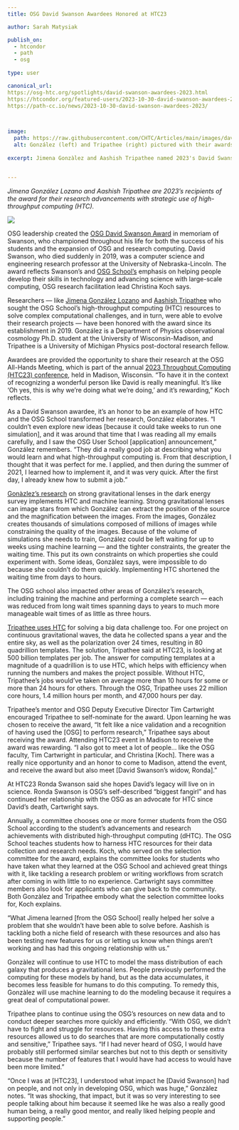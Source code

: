 ```yaml
---
title: OSG David Swanson Awardees Honored at HTC23

author: Sarah Matysiak

publish_on:
  - htcondor
  - path
  - osg
  
type: user 

canonical_url:
https://osg-htc.org/spotlights/david-swanson-awardees-2023.html
https://htcondor.org/featured-users/2023-10-30-david-swanson-awardees-2023.html
https://path-cc.io/news/2023-10-30-david-swanson-awardees-2023/

 

image:
  path: https://raw.githubusercontent.com/CHTC/Articles/main/images/davidswanson.jpg
  alt: González (left) and Tripathee (right) pictured with their awards. Photo provided by Jimena González.
  
excerpt: Jimena Gonzàlez and Aashish Tripathee named 2023's David Swanson awardees


---
```


*Jimena González Lozano and Aashish Tripathee are 2023’s recipients of the award for their 
research advancements with strategic use of high-throughput computing (HTC).*

![](https://lh7-us.googleusercontent.com/VcQR20TDmmlKpMiOLVabFLUTldi15v4moGyjHmZTSNKHAV4Nur7aoqlInu_2TYbKle2_PHVHmAcmcReKl9MG7LSdlV_tlHT-BDSQi18a6pEnvE7Hl4XBLExh1AsJcxpmgIfYapXic7qeMK1N1YQORBI)

OSG leadership created the [OSG David Swanson Award](https://osg-htc.org/outreach/swanson-award/)
in memoriam of Swanson, who championed throughout his life for both the success of his students 
and the expansion of OSG and research computing. David Swanson, who died suddenly in 2019, was 
a computer science and engineering research professor at the University of Nebraska-Lincoln. 
The award reflects Swanson’s and [OSG School’s](https://osg-htc.org/user-school-2023/) emphasis 
on helping people develop their skills in technology and advancing science with large-scale 
computing, OSG research facilitation lead Christina Koch says.

Researchers — like [Jimena González Lozano](https://www.physics.wisc.edu/directory/gonzalez-lozano-jimena/) 
and [Aashish Tripathee](https://lsa.umich.edu/physics/people/research-fellows/aashisht.html) who sought 
the OSG School’s high-throughput computing (HTC) resources to solve complex computational challenges,
and in turn, were able to evolve their research projects — have been honored with the award since 
its establishment in 2019. González is a Department of Physics observational cosmology Ph.D. student at
the University of Wisconsin-Madison, and Tripathee is a University of Michigan Physics post-doctoral 
research fellow.

  

Awardees are provided the opportunity to share their research at the OSG All-Hands Meeting, which is
part of the annual [2023 Throughput Computing (HTC23) conference](https://agenda.hep.wisc.edu/event/2014/contributions/), 
held in Madison, Wisconsin. “To have it in the context of recognizing a wonderful person like David 
is really meaningful. It’s like ‘Oh yes, this is why we’re doing what we’re doing,’ and it’s rewarding,” 
Koch reflects.

  

As a David Swanson awardee, it’s an honor to be an example of how HTC and the OSG School transformed her 
research, González elaborates. “I couldn’t even explore new ideas [because it could take weeks to run one simulation],
and it was around that time that I was reading all my emails carefully, and I saw the OSG User 
School [application] announcement,” González remembers. “They did a really good job at describing 
what you would learn and what high-throughput computing is. From that description, I thought that it 
was perfect for me. I applied, and then during the summer of 2021, I learned how to implement it, and 
it was very quick. After the first day, I already knew how to submit a job.”

  

[Gonàzlez’s research](https://youtu.be/LzzBHMr_WRA) on strong gravitational lenses in the dark energy
survey implements HTC and machine learning. Strong gravitational lenses can image stars from which 
González can extract the position of the source and the magnification between the images. From the 
images, González creates thousands of simulations composed of millions of images while constraining 
the quality of the images. Because of the volume of simulations she needs to train, González could 
be left waiting for up to weeks using machine learning — and the tighter constraints, the greater 
the waiting time. This put its own constraints on which properties she could experiment with. Some
ideas, Gonzàlez says, were impossible to do because she couldn’t do them quickly. Implementing HTC 
shortened the waiting time from days to hours.

  

The OSG school also impacted other areas of González’s research, including training the machine and
performing a complete search — each was reduced from long wait times spanning days to years to much
more manageable wait times of as little as three hours.

  

[Tripathee uses HTC](https://youtu.be/hKA8H7TtMAg) for solving a big data challenge too. For one 
project on continuous gravitational waves, the data he collected spans a year and the entire sky,
as well as the polarization over 24 times, resulting in 80 quadrillion templates. The solution, 
Tripathee said at HTC23, is looking at 500 billion templates per job. The answer for computing 
templates at a magnitude of a quadrillion is to use HTC, which helps with efficiency when running 
the numbers and makes the project possible. Without HTC, Tripathee’s jobs would’ve taken on average
more than 10 hours for some or more than 24 hours for others. Through the OSG, Tripathee uses 22
million core hours, 1.4 million hours per month, and 47,000 hours per day.

  

Tripathee’s mentor and OSG Deputy Executive Director Tim Cartwright encouraged Tripathee to self-nominate
for the award. Upon learning he was chosen to receive the award, “It felt like a nice validation 
and a recognition of having used the [OSG] to perform research,” Tripathee says about receiving the 
award. Attending HTC23 event in Madison to receive the award was rewarding. “I also got to meet a
lot of people… like the OSG faculty, Tim Cartwright in particular, and Christina [Koch]. There was
a really nice opportunity and an honor to come to Madison, attend the event, and receive the award 
but also meet [David Swanson’s widow, Ronda].”

  

At HTC23 Ronda Swanson said she hopes David’s legacy will live on in science. Ronda Swanson is 
OSG’s self-described “biggest fangirl” and has continued her relationship with the OSG as an 
advocate for HTC since David’s death, Cartwright says.

  

Annually, a committee chooses one or more former students from the OSG School according to the 
student’s advancements and research achievements with distributed high-throughput computing (dHTC). 
The OSG School teaches students how to harness HTC resources for their data collection and research
needs. Koch, who served on the selection committee for the award, explains the committee looks for
students who have taken what they learned at the OSG School and achieved great things with it, like
tackling a research problem or writing workflows from scratch after coming in with little to no 
experience. Cartwright says committee members also look for applicants who can give back to the 
community. Both Gonzàlez and Tripathee embody what the selection committee looks for, Koch explains.

  

“What Jimena learned [from the OSG School] really helped her solve a problem that she wouldn’t have
been able to solve before. Aashish is tackling both a niche field of research with these resources
and also has been testing new features for us or letting us know when things aren’t working and has
had this ongoing relationship with us.”

  

Gonzàlez will continue to use HTC to model the mass distribution of each galaxy that produces a 
gravitational lens. People previously performed the computing for these models by hand, but as 
the data accumulates, it becomes less feasible for humans to do this computing. To remedy this, 
Gonzàlez will use machine learning to do the modeling because it requires a great deal of computational power.

  

Tripathee plans to continue using the OSG’s resources on new data and to conduct deeper searches 
more quickly and efficiently. “With OSG, we didn’t have to fight and struggle for resources. Having
this access to these extra resources allowed us to do searches that are more computationally 
costly and sensitive,” Tripathee says. “If I had never heard of OSG, I would have probably still 
performed similar searches but not to this depth or sensitivity because the number of features 
that I would have had access to would have been more limited.”

  

“Once I was at [HTC23], I understood what impact he [David Swanson] had on people, and not only 
in developing OSG, which was huge,” Gonzàlez notes. “It was shocking, that impact, but it was so
very interesting to see people talking about him because it seemed like he was also a really good
human being, a really good mentor, and really liked helping people and supporting people.”
